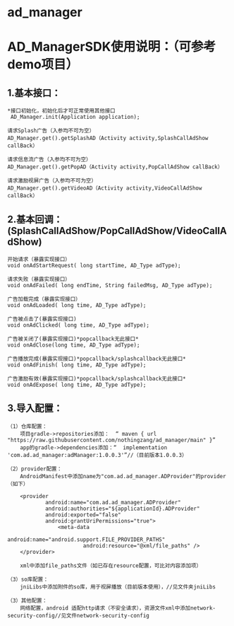 # ad_manager
# AD_ManagerSDK使用说明：（可参考demo项目）
## 1.基本接口：
	*接口初始化，初始化后才可正常使用其他接口
	 AD_Manager.init(Application application);
	
	请求Splash广告（入参均不可为空）
	AD_Manager.get().getSplashAD（Activity activity,SplashCallAdShow callBack）
	  
	请求信息流广告（入参均不可为空）  
	AD_Manager.get().getPopAD（Activity activity,PopCallAdShow callBack）
	
	请求激励视屏广告（入参均不可为空） 
	AD_Manager.get().getVideoAD（Activity activity,VideoCallAdShow callBack）
	 

## 2.基本回调：(SplashCallAdShow/PopCallAdShow/VideoCallAdShow)

   	开始请求（暴露实现接口）
   	void onAdStartRequest( long startTime, AD_Type adType);
	
  	请求失败（暴露实现接口）
	void onAdFailed( long endTime, String failedMsg, AD_Type adType);

	广告加载完成（暴露实现接口）
	void onAdLoaded( long time, AD_Type adType);

	广告被点击了(暴露实现接口)
	void onAdClicked( long time, AD_Type adType);

	广告被关闭了(暴露实现接口)*popcallback无此接口*
   	void onAdClose(long time, AD_Type adType);
	
	广告播放完成(暴露实现接口)*popcallback/splashcallback无此接口*   
	void onAdFinish( long time, AD_Type adType);

	广告激励有效(暴露实现接口)*popcallback/splashcallback无此接口*
	void onAdExpose( long time, AD_Type adType);
   
   
##  3.导入配置：
	（1）仓库配置：
		项目gradle->repositories添加：  “ maven { url "https://raw.githubusercontent.com/nothingzang/ad_manager/main" }”
		app的gradle->dependencies添加：“  implementation 'com.ad.ad_manager:adManager:1.0.0.3'”//（目前版本1.0.0.3）
	
	（2）provider配置：
		AndroidManifest中添加name为"com.ad.ad_manager.ADProvider"的provider（如下）
		
		<provider
           	 	android:name="com.ad.ad_manager.ADProvider"
          	 	android:authorities="${applicationId}.ADProvider"
           		android:exported="false"
         		android:grantUriPermissions="true">
           	 		<meta-data
              				android:name="android.support.FILE_PROVIDER_PATHS"
               				android:resource="@xml/file_paths" />
     	</provider>
		
		xml中添加file_paths文件（如已存在resource配置，可比对内容添加项）
	
	（3）so库配置：
		jniLibs中添加附件的so库，用于视屏播放（目前版本使用），//见文件夹jniLibs
	
	（3）其他配置：
		网络配置，android 适配http请求（不安全请求），资源文件xml中添加network-security-config//见文件network-security-config
